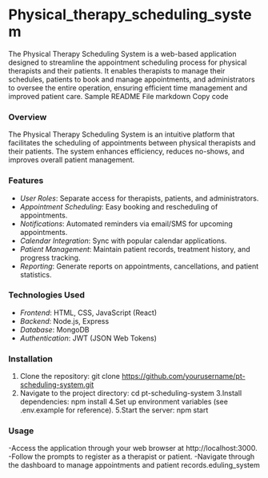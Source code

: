 # Physical_therapy_scheduling_system
The Physical Therapy Scheduling System is a web-based application designed to streamline the appointment scheduling process for physical therapists and their patients. It enables therapists to manage their schedules, patients to book and manage appointments, and administrators to oversee the entire operation, ensuring efficient time management and improved patient care.
Sample README File
markdown
Copy code

### Overview
The Physical Therapy Scheduling System is an intuitive platform that facilitates the scheduling of appointments between physical therapists and their patients. The system enhances efficiency, reduces no-shows, and improves overall patient management.

### Features
- *User Roles*: Separate access for therapists, patients, and administrators.
- *Appointment Scheduling*: Easy booking and rescheduling of appointments.
- *Notifications*: Automated reminders via email/SMS for upcoming appointments.
- *Calendar Integration*: Sync with popular calendar applications.
- *Patient Management*: Maintain patient records, treatment history, and progress tracking.
- *Reporting*: Generate reports on appointments, cancellations, and patient statistics.

### Technologies Used
- *Frontend*: HTML, CSS, JavaScript (React)
- *Backend*: Node.js, Express
- *Database*: MongoDB
- *Authentication*: JWT (JSON Web Tokens)

### Installation
1. Clone the repository:
   git clone https://github.com/yourusername/pt-scheduling-system.git
2. Navigate to the project directory:
cd pt-scheduling-system
3.Install dependencies:
npm install
4.Set up environment variables (see .env.example for reference).
5.Start the server:
npm start


### Usage
-Access the application through your web browser at http://localhost:3000.
-Follow the prompts to register as a therapist or patient.
-Navigate through the dashboard to manage appointments and patient records.eduling_system
